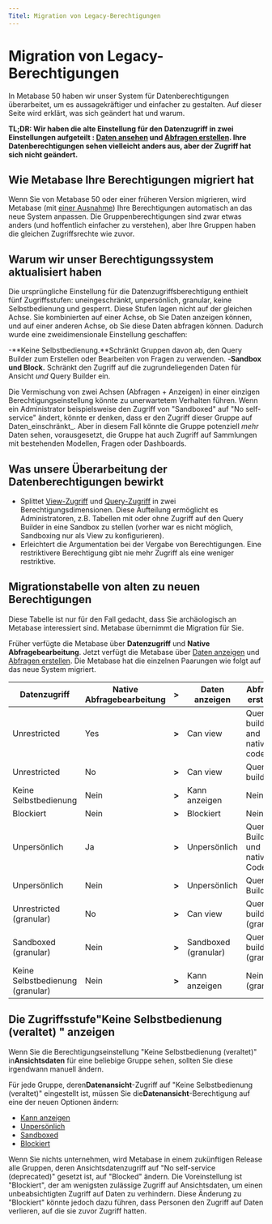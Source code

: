 ```yaml
---
Titel: Migration von Legacy-Berechtigungen
---
```



# Migration von Legacy-Berechtigungen


In Metabase 50 haben wir unser System für Datenberechtigungen überarbeitet, um es aussagekräftiger und einfacher zu gestalten. Auf dieser Seite wird erklärt, was sich geändert hat und warum.


**TL;DR: Wir haben die alte Einstellung für den Datenzugriff in zwei Einstellungen aufgeteilt : [Daten ansehen](./data.md#can-view-data-permission) und [Abfragen erstellen](./data.md#create-queries-permissions). Ihre Datenberechtigungen sehen vielleicht anders aus, aber der Zugriff hat sich nicht geändert.**


## Wie Metabase Ihre Berechtigungen migriert hat


Wenn Sie von Metabase 50 oder einer früheren Version migrieren, wird Metabase (mit [einer Ausnahme](#the-no-self-service-deprecated-view-access-level)) Ihre Berechtigungen automatisch an das neue System anpassen. Die Gruppenberechtigungen sind zwar etwas anders (und hoffentlich einfacher zu verstehen), aber Ihre Gruppen haben die gleichen Zugriffsrechte wie zuvor.


## Warum wir unser Berechtigungssystem aktualisiert haben


Die ursprüngliche Einstellung für die Datenzugriffsberechtigung enthielt fünf Zugriffsstufen: uneingeschränkt, unpersönlich, granular, keine Selbstbedienung und gesperrt. Diese Stufen lagen nicht auf der gleichen Achse. Sie kombinierten auf einer Achse, ob Sie Daten anzeigen können, und auf einer anderen Achse, ob Sie diese Daten abfragen können. Dadurch wurde eine zweidimensionale Einstellung geschaffen:


-**Keine Selbstbedienung.**Schränkt Gruppen davon ab, den Query Builder zum Erstellen oder Bearbeiten von Fragen zu verwenden.
-**Sandbox und Block.** Schränkt den Zugriff auf die zugrundeliegenden Daten für Ansicht _und_ Query Builder ein.


Die Vermischung von zwei Achsen (Abfragen + Anzeigen) in einer einzigen Berechtigungseinstellung könnte zu unerwartetem Verhalten führen. Wenn ein Administrator beispielsweise den Zugriff von "Sandboxed" auf "No self-service" ändert, könnte er denken, dass er den Zugriff dieser Gruppe auf Daten_einschränkt_. Aber in diesem Fall könnte die Gruppe potenziell _mehr_ Daten sehen, vorausgesetzt, die Gruppe hat auch Zugriff auf Sammlungen mit bestehenden Modellen, Fragen oder Dashboards.


## Was unsere Überarbeitung der Datenberechtigungen bewirkt


- Splittet [View-Zugriff](./data.md#view-data-permissions) und [Query-Zugriff](./data.md#create-queries-permissions) in zwei Berechtigungsdimensionen. Diese Aufteilung ermöglicht es Administratoren, z.B. Tabellen mit oder ohne Zugriff auf den Query Builder in eine Sandbox zu stellen (vorher war es nicht möglich, Sandboxing nur als View zu konfigurieren).
- Erleichtert die Argumentation bei der Vergabe von Berechtigungen. Eine restriktivere Berechtigung gibt nie mehr Zugriff als eine weniger restriktive.


## Migrationstabelle von alten zu neuen Berechtigungen


Diese Tabelle ist nur für den Fall gedacht, dass Sie archäologisch an Metabase interessiert sind. Metabase übernimmt die Migration für Sie.


Früher verfügte die Metabase über **Datenzugriff** und **Native Abfragebearbeitung**. Jetzt verfügt die Metabase über [Daten anzeigen](./data.md#view-data-permissions) und [Abfragen erstellen](./data.md#create-queries-permissions). Die Metabase hat die einzelnen Paarungen wie folgt auf das neue System migriert.


| **Datenzugriff** | **Native Abfragebearbeitung** | **>** | **Daten anzeigen** | **Abfragen erstellen** |
| -------------------------- | ------------------------ | ----- | -------------------- | ----------------------------- |
| Unrestricted | Yes | **>** | Can view | Query builder and native code |
| Unrestricted | No | **>** | Can view | Query builder |
| Keine Selbstbedienung | Nein | **>** | Kann anzeigen | Nein |
| Blockiert | Nein | **>** | Blockiert | Nein |
| Unpersönlich | Ja | **>** | Unpersönlich | Query Builder und nativer Code |
| Unpersönlich | Nein | **>** | Unpersönlich | Query Builder |
| Unrestricted (granular) | No | **>** | Can view | Query builder (granular) |
| Sandboxed (granular) | Nein | **>** | Sandboxed (granular) | Query builder (granular) |
| Keine Selbstbedienung (granular) | Nein | **>** | Kann anzeigen | Nein (granular) |


## Die Zugriffsstufe"Keine Selbstbedienung (veraltet) " anzeigen


Wenn Sie die Berechtigungseinstellung "Keine Selbstbedienung (veraltet)" in**Ansichtsdaten** für eine beliebige Gruppe sehen, sollten Sie diese irgendwann manuell ändern.


Für jede Gruppe, deren**Datenansicht**-Zugriff auf "Keine Selbstbedienung (veraltet)" eingestellt ist, müssen Sie die**Datenansicht**-Berechtigung auf eine der neuen Optionen ändern:


- [Kann anzeigen](./data.md#can-view-data-permission)
- [Unpersönlich](./data.md#unpersönliche-daten-einsehen-erlaubnis)
- [Sandboxed](./data.md#sandboxed-view-data-permission)
- [Blockiert](./data.md#blocked-view-data-permission)


Wenn Sie nichts unternehmen, wird Metabase in einem zukünftigen Release alle Gruppen, deren Ansichtsdatenzugriff auf "No self-service (deprecated)" gesetzt ist, auf "Blocked" ändern. Die Voreinstellung ist "Blockiert", der am wenigsten zulässige Zugriff auf Ansichtsdaten, um einen unbeabsichtigten Zugriff auf Daten zu verhindern. Diese Änderung zu "Blockiert" könnte jedoch dazu führen, dass Personen den Zugriff auf Daten verlieren, auf die sie zuvor Zugriff hatten.
